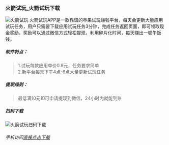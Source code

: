 ### 火箭试玩_火箭试玩下载
![火箭试玩](http://shiwan.pro/img/huojianshiwan.jpg)
火箭试玩APP是一款靠谱的苹果试玩赚钱平台，每天会更新大量应用试玩任务，用户只需要下载应用试玩任务3分钟，完成任务返回页面，即可领取现金奖励，奖励可以通过微信方式轻松提现，利用碎片化时间，每天赚出一顿午饭钱。
##### 软件特点：
>1.试玩每款应用单价0.8元，任务要求简单<br/>
2.新平台每天下午4点-6点大量更新试玩任务

##### 提现规则：
> 最低满10元即可申请提现到微信，24小时内就能到账

##### 扫码下载
![火箭试玩扫码下载](http://shiwan.pro/img/huojianshiwan-qr.png "火箭试玩扫码下载")

###### 手机访问[直接点击下载](https://huojianshiwan.com/#/link/MFRacW9yb2p4L0NxQzBoZUxUU1lZdz09 "直接点击下载")
